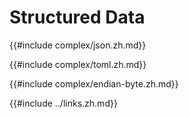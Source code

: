 # Structured Data

{{#include complex/json.zh.md}}

{{#include complex/toml.zh.md}}

{{#include complex/endian-byte.zh.md}}

{{#include ../links.zh.md}}
